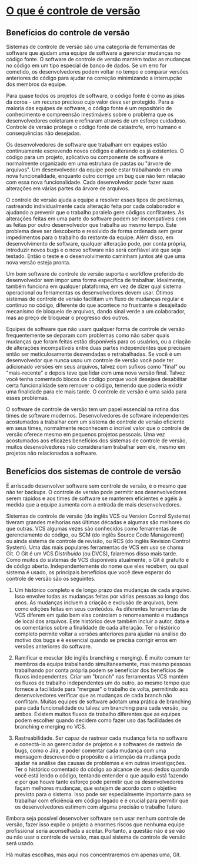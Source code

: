 # [O que é controle de versão](https://www.atlassian.com/git/tutorials/what-is-version-control)
## Benefícios do controle de versão
Sistemas de controle de versão são uma categoria de ferramentas de software que ajudam uma equipe de software a gerenciar mudanças no código fonte.
O software de controle de versão mantém todas as mudanças no código em um tipo especial de banco de dados. Se um erro for cometido, os desenvolvedores podem voltar no tempo e comparar versões anteriores do código para ajudar na correção minimizando a interrupção dos membros da equipe.

Para quase todos os projetos de software, o código fonte é como as jóias da coroa - um recurso precioso cujo valor deve ser protegido. Para a maioria das equipes de software, o código fonte é um repositório de conhecimento e compreensão inestimáveis sobre o problema que os desenvolvedores coletaram e refinaram através de um esforço cuidadoso. Controle de versão protege o código fonte de catástrofe, erro humano e consequências não desejadas.

Os desenvolvedores de software que trabalham em equipes estão continuamente escrevendo novos códigos e alterando os já existentes. O código para um projeto, aplicativo ou componente de software é normalmente organizado em uma estrutura de pastas ou "árvore de arquivos". Um desenvolvedor da equipe pode estar trabalhando em uma nova funcionalidade, enquanto outro corrige um bug que não tem relação com essa nova funcionalidade. Cada desenvolvedor pode fazer suas alterações em várias partes da árvore de arquivos.

O controle de versão ajuda a equipe a resolver esses tipos de problemas, rastreando individualmente cada alteração feita por cada colaborador e ajudando a prevenir que o trabalho paralelo gere códigos conflitantes. As alterações feitas em uma parte do software podem ser incompatíveis com as feitas por outro desenvolvedor que trabalha ao mesmo tempo. Este problema deve ser descoberto e resolvido de forma ordenada sem gerar impedimentos para o trabalho do restante da equipe. Além disso, em desenvolvimento de software, qualquer alteração pode, por conta própria, introduzir novos bugs e o novo software não será confiável até que seja testado. Então o teste e o desenvolvimento caminham juntos até que uma nova versão esteja pronta.

Um bom software de controle de versão suporta o workflow preferido do desenvolvedor sem impor uma forma específica de trabalhar. Idealmente, também funciona em qualquer plataforma, em vez de dizer qual sistema operacional ou ferramentas os desenvolvedores devem usar. Ótimos sistemas de controle de versão facilitam um fluxo de mudanças regular e contínuo no código, diferente do que acontece no frustrante e desajeitado mecanismo de bloqueio de arquivos, dando sinal verde a um colaborador, mas ao preço de bloquear o progresso dos outros.

Equipes de software que não usam qualquer forma de controle de versão frequentemente se deparam com problemas como não saber quais mudanças que foram feitas estão disponíveis para os usuários, ou a criação de alterações incompatíveis entre duas partes independentes que precisam então ser meticulosamente desvendadas e retrabalhadas. Se você é um desenvolvedor que nunca usou um controle de versão você pode ter adicionado versões em seus arquivos, talvez com sufixos como "final" ou "mais-recente" e depois teve que lidar com uma nova versão final. Talvez você tenha comentado blocos de código porque você desejava desabilitar certa funcionalidade sem remover o código, temendo que poderia existir uma finalidade para ele mais tarde. O controle de versão é uma saída para esses problemas.

O software de controle de versão tem um papel essencial na rotina dos times de software modernos. Desenvolvedores de software independentes acostumados a trabalhar com um sistema de controle de versão eficiente em seus times, normalmente reconhecem o incrível valor que o controle de versão oferece mesmo em pequenos projetos pessoais. Uma vez acostumados aos eficazes benefícios dos sistemas de controle de versão, muitos desenvolvedores não considerariam trabalhar sem ele, mesmo em projetos não relacionados a software.

## Benefícios dos sistemas de controle de versão

É arriscado desenvolver software sem controle de versão, é o mesmo que não ter backups. O controle de versão pode permitir aos desenvolvedores serem rápidos e aos times de software se manterem eficientes e agéis à medida que a equipe aumenta com a entrada de mais desenvolvedores.

Sistemas de controle de versão (do inglês VCS ou Version Control Systems) tiveram grandes melhorias nas últimas décadas e algumas são melhores do que outras. VCS algumas vezes são conhecidos como ferramentas de gerenciamento de código, ou SCM (do inglês Source Code Management) ou ainda sistema de controle de revisão, ou RCS (do inglês Revision Control System). Uma das mais populares ferramentas de VCS em uso se chama Git. O Git é um VCS *Distribuído* (ou DVCS), falaremos disso mais tarde. Como muitos do sistemas de VCS disponíveis atualmente, o Git é gratuito e de código aberto. Independentemente do nome que eles recebem, ou qual sistema é usado, os principais benefícios que você deve esperar do controle de versão são os seguintes.

1. Um histórico completo e de longo prazo das mudanças de cada arquivo. Isso envolve todas as mudanças feitas por várias pessoas ao longo dos anos. As mudanças incluem a criação e exclusão de arquivos, bem como edições feitas em seus conteúdos. As diferentes ferramentas de VCS diferem em quão bem elas controlam o renomeamento e mudança de local dos arquivos. Este histórico deve também incluir o autor, data e os comentários sobre a finalidade de cada alteração. Ter o histórico completo permite voltar a versões anteriores para ajudar na análise do motivo dos bugs e é essencial quando se precisa corrigir erros em versões anteriores do software.

2. Ramificar e mesclar (do inglês branching e merging). É muito comum ter membros da equipe trabalhando simultaneamente, mas mesmo pessoas trabalhando por conta própria podem se beneficiar dos benefícios de fluxos independentes. Criar um "branch" nas ferramentas VCS mantém os fluxos de trabalho independentes um do outro, ao mesmo tempo que fornece a facilidade para "mergear" o trabalho de volta, permitindo aos desenvolvedores verificar que as mudanças de cada branch não conflitam. Muitas equipes de software adotam uma prática de branching para cada funcionalidade ou talvez um branching para cada versão, ou ambos. Existem muitos fluxos de trabalho diferentes que as equipes podem escolher quando decidem como fazer uso das facilidades de branching e merging no VCS.

3. Rastreabilidade. Ser capaz de rastrear cada mudança feita no software e conectá-lo ao gerenciador de projetos e a softwares de rastreio de bugs, como o Jira, e poder comentar cada mudança com uma mensagem descrevendo o propósito e a intenção da mudança pode ajudar na análise das causas de problemas e em outras investigações. Ter o histórico comentado do código ao alcance de seus dedos quando você está lendo o código, tentando entender o que aquilo está fazendo e por que houve tanto esforço pode permitir que os desenvolvedores façam melhores mudanças, que estejam de acordo com o objetivo previsto para o sistema. Isso pode ser especialmente importante para se trabalhar com eficiência em código legado e é crucial para permitir que os desenvolvedores estimem com alguma precisão o trabalho futuro.

Embora seja possível desenvolver software sem usar nenhum controle de versão, fazer isso expõe o projeto a enormes riscos que nenhuma equipe profissional seria aconselhada a aceitar. Portanto, a questão não é se vão ou não usar o controle de versão, mas qual sistema de controle de versão será usado.

Há muitas escolhas, mas aqui nos concentraremos em apenas uma, Git.
